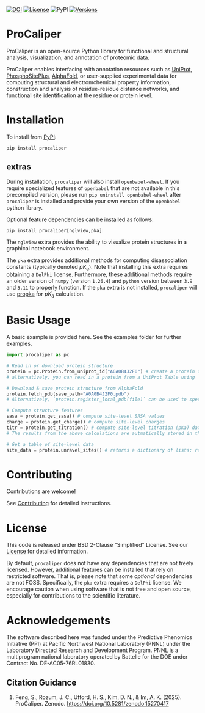 <!-- badges: start -->
[![DOI](https://zenodo.org/badge/DOI/10.5281/zenodo.15270417.svg)](https://doi.org/10.5281/zenodo.15270417)
[![License](https://img.shields.io/badge/License-BSD_2--Clause-orange.svg)](https://opensource.org/licenses/BSD-2-Clause)
![PyPI](https://img.shields.io/pypi/v/procaliper.svg)
[![Versions](https://img.shields.io/badge/Tested%20On%20Python-3.9,%203.10,%203.11,%203.12-blue.svg)](https://shields.io/)
<!-- badges: end -->

# ProCaliper

ProCaliper is an open-source Python library for functional and structural analysis, visualization, and annotation of proteomic data.

ProCaliper enables interfacing with annotation resources such as [UniProt](https://www.uniprot.org), [PhosphoSitePlus](https://www.phosphosite.org), [AlphaFold](https://alphafold.ebi.ac.uk), or user-supplied experimental data for computing structural and electromchemical property information, construction and analysis of residue-residue distance networks, and functional site identification at the residue or protein level.

# Installation

To install from [PyPI](https://pypi.org/project/procaliper/):

```shell
pip install procaliper
```
## extras
During installation, `procaliper` will also install `openbabel-wheel`. If you require specialized features of `openbabel` that are not available in this precompiled version, please run `pip uninstall openbabel-wheel` after `procaliper` is installed and provide your own version of the `openbabel` python library.

Optional feature dependencies can be installed as follows:

```shell
pip install procaliper[nglview,pka]
``` 

The `nglview` extra provides the ability to visualize protein structures in a graphical notebook environment.

The `pka` extra provides additional methods for computing disassociation constants (typically denoted $pK_a$). Note that installing this extra requires obtaining  a `DelPhi` license. Furthermore, these additional methods require an older version of `numpy` (version `1.26.4`) and `python` version between `3.9` and `3.11` to properly function. If the `pka` extra is not installed, `procaliper` will use [propka](https://github.com/jensengroup/propka) for $pK_a$ calculation.

# Basic Usage
A basic example is provided here. See the examples folder for further examples.

```python
import procaliper as pc

# Read in or download protein structure
protein = pc.Protein.from_uniprot_id("A0A0B4J2F0") # create a protein object from UniProt metadata using a UniProt ID
# alternatively, you can read in a protein from a UniProt Table using `Protein.from_uniprot_row`

# Download & save protein structure from AlphaFold
protein.fetch_pdb(save_path="A0A0B4J2F0.pdb") 
# Alternatively, `protein.register_local_pdb(file)` can be used to specify a previously downloaded pdb file

# Compute structure features
sasa = protein.get_sasa() # compute site-level SASA values
charge = protein.get_charge() # compute site-level charges
titr = protein.get_titration() # compute site-level titration (pKa) data
# The results from the above calculations are autmatically stored in the `protein` object.

# Get a table of site-level data
site_data = protein.unravel_sites() # returns a dictionary of lists; readable, e.g., by `pandas`
```

# Contributing

Contributions are welcome!

See [Contributing](https://github.com/PhenoMeters/ProCaliper/blob/main/CONTRIBUTING.md) for detailed instructions.

# License

This code is released under BSD 2-Clause "Simplified" License. See our [License](https://github.com/PhenoMeters/ProCaliper/blob/main/LICENSE) for detailed information.

By default, `procaliper` does not have any dependencies that are not freely licensed. However, additional features can be installed that rely on restricted software. That is, please note that some *optional* dependencies are not FOSS. Specifically, the `pka` extra requires a `DelPhi` license. We encourage caution when using software that is not free and open source, especially for contributions to the scientific literature.

# Acknowledgements

The software described here was funded under the Predictive Phenomics Initiative (PPI) at Pacific Northwest National Laboratory (PNNL) under the Laboratory Directed Research and Development Program. PNNL is a multiprogram national laboratory operated by Battelle for the DOE under Contract No. DE-AC05-76RL01830.

## Citation Guidance
1. Feng, S., Rozum, J. C., Ufford, H. S., Kim, D. N., & Im, A. K. (2025). ProCaliper. Zenodo. https://doi.org/10.5281/zenodo.15270417
